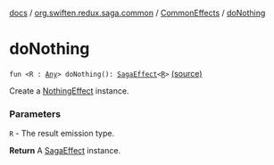 [docs](../../index.md) / [org.swiften.redux.saga.common](../index.md) / [CommonEffects](index.md) / [doNothing](./do-nothing.md)

# doNothing

`fun <R : `[`Any`](https://kotlinlang.org/api/latest/jvm/stdlib/kotlin/-any/index.html)`> doNothing(): `[`SagaEffect`](../-saga-effect/index.md)`<`[`R`](do-nothing.md#R)`>` [(source)](https://github.com/protoman92/KotlinRedux/tree/master/common\common-saga\src\main\kotlin/org/swiften/redux/saga/common/CommonEffects.kt#L53)

Create a [NothingEffect](../-nothing-effect/index.md) instance.

### Parameters

`R` - The result emission type.

**Return**
A [SagaEffect](../-saga-effect/index.md) instance.

